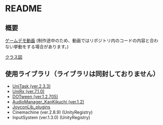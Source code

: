 # README

## 概要
[ゲームデモ動画](https://drive.google.com/file/d/1BUUsG9WJ-KwrxOUsV7dV4FUNgMCwDDQC/view?usp=share_link) (制作途中のため、動画ではリポジトリ内のコードの内容と合わない挙動をする場合があります。)

[クラス図](https://github.com/kyoka122/SweetyPanick_Scripts/tree/main/Scripts/ClassDiagram)


## 使用ライブラリ（ライブラリは同封しておりません）
* [UniTask (ver.2.3.3)](https://github.com/Cysharp/UniTask)
* [UniRx (ver.7.1.0)](https://assetstore.unity.com/packages/tools/integration/unirx-reactive-extensions-for-unity-17276?locale=ja-JP)
* [DOTween (ver.1.2.705)](https://assetstore.unity.com/packages/tools/animation/dotween-hotween-v2-27676?locale=ja-JP)
* [AudioManager_KanKikuchi (ver.1.2)](https://github.com/kankikuchi/AudioManager)
* [JoyconLib_plugins](https://github.com/Looking-Glass/JoyconLib)
* Cinemachine (ver.2.8.9) (UnityRegistry)
* InputSystem (ver.1.3.0) (UnityRegistry)
